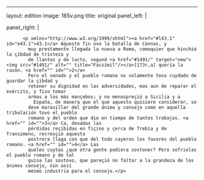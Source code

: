 <?xml version="1.0" encoding="UTF-8"?>
---
layout: edition
image: 165v.png 
title: original 
panel_left: | 

panel_right: |  
            
          <p xmlns="http://www.w3.org/1999/xhtml"><a href="#l43.1" id="e43.1">43.1</a> Aqueste fin ovo la batalla de Cannas, y
            muy prestamente llegada la nueva a Roma, comoquier que hinchió la çibdad de tristeza y
            de llantos y de lucto, segund <a href="#1491/" target="new"><img src="#1491/" alt="" title="Facsímil"/></a>[173r,a] quería la razón. <a href="" id="">2</a>
            Pero el senado y el pueblo romano no solamente tovo cuydado de guardar la çibdad y
            retener su dignidad en las adversidades, mas aun de reparar el exército, y fizo tomar
            armas a los más mançebos; y no menospreçió a Sicilia y a
              España, de manera que el que aquesto quisiere considerar, se
            deve maravillar del grande ánimo y consejo como en aquella tribulación tovo el pueblo
            romano y del orden que dio en tiempo de tantos trabajos. <a href="" id="">3</a> Ca, dexadas las
            pérdidas reçibidas en Tiçino y çerca de Trebia y de Transimeno, recresçió aquesta
            postrera llaga con que del todo cayeron los favores del pueblo romano. <a href="" id="">4</a> Las
            quales cuytas ¿qué otra gente podiera sostoner? Pero sofriolas el pueblo romano y de tal
            guisa las sostovo, que pareçió no faltar a la grandeza de los ánimos consejo, nin assí
            mesmo industria para el consejo.</p>
        